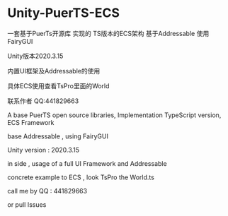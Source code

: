 # Unity-PuerTS-ECS
一套基于PuerTs开源库 实现的 TS版本的ECS架构
基于Addressable 使用FairyGUI

Unity版本2020.3.15

内置UI框架及Addressable的使用

具体ECS使用查看TsPro里面的World

联系作者 QQ:441829663


A base PuerTS open source libraries, Implementation TypeScript version, ECS Framework

base Addressable , using FairyGUI 

Unity version : 2020.3.15

in side , usage of a full UI Framework and Addressable 

concrete example to ECS , look TsPro the World.ts

call me by QQ : 441829663 

or pull Issues
